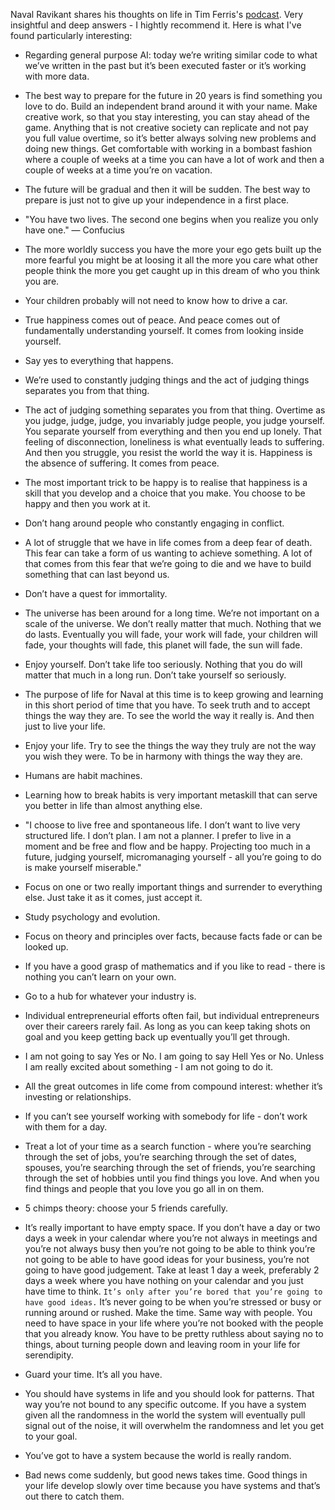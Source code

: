 Naval Ravikant shares his thoughts on life in Tim Ferris's <a href="http://fourhourworkweek.com/2016/01/30/naval-ravikant-on-happiness-hacks/" target="_blank">podcast</a>. Very insightful and deep answers - I hightly recommend it. Here is what I've found particularly interesting:

+ Regarding general purpose AI: today we’re writing similar code to what we’ve written in the past but it’s been executed faster or it’s working with more data.

+ The best way to prepare for the future in 20 years is find something you love to do.
Build an independent brand around it with your name.
Make creative work, so that you stay interesting, you can stay ahead of the game.
Anything that is not creative society can replicate and not pay you full value overtime, so it’s better always solving new problems and doing new things.
Get comfortable with working in a bombast fashion where a couple of weeks at a time you can have a lot of work and then a couple of weeks at a time you’re on vacation.

+ The future will be gradual and then it will be sudden. The best way to prepare is just not to give up your independence in a first place.

+ "You have two lives. The second one begins when you realize you only have one." ― Confucius

+ The more worldly success you have the more your ego gets built up the more fearful you might be at loosing it all  the more you care what other people think the more you get caught up in this dream of who you think you are.

+ Your children probably will not need to know how to drive a car.

+ True happiness comes out of peace. And peace comes out of fundamentally understanding yourself. It comes from looking inside yourself.

+ Say yes to everything that happens.

+ We’re used to constantly judging things and the act of judging things separates you from that thing.

+ The act of judging something separates you from that thing. Overtime as you judge, judge, judge, you invariably judge people, you judge yourself. You separate yourself from everything and then you end up lonely. That feeling of disconnection, loneliness is what eventually leads to suffering. And then you struggle, you resist the world the way it is. Happiness is the absence of suffering. It comes from peace.

+ The most important trick to be happy is to realise that happiness is a skill that you develop and a choice that you make. You choose to be happy and then you work at it.

+ Don’t hang around people who constantly engaging in conflict.

+ A lot of struggle that we have in life comes from a deep fear of death. This fear can take a form of us wanting to achieve something. A lot of that comes from this fear that we’re going to die and we have to build something that can last beyond us.

+ Don’t have a quest for immortality.

+ The universe has been around for a long time. We’re not important on a scale of the universe. We don’t really matter that much. Nothing that we do lasts. Eventually you will fade, your work will fade, your children will fade, your thoughts will fade, this planet will fade, the sun will fade.

+ Enjoy yourself. Don’t take life too seriously. Nothing that you do will matter that much in a long run. Don’t take yourself so seriously.

+ The purpose of life for Naval at this time is to keep growing and learning in this short period of time that you have. To seek truth and to accept things the way they are. To see the world the way it really is. And then just to live your life.

+ Enjoy your life. Try to see the things the way they truly are not the way you wish they were. To be in harmony with things the way they are.

+ Humans are habit machines.

+ Learning how to break habits is very important metaskill that can serve you better in life than almost anything else.

+ "I choose to live free and spontaneous life. I don’t want to live very structured life.
I don’t plan. I am not a planner. I prefer to live in a moment and be free and flow and be happy.
Projecting too much in a future, judging yourself, micromanaging yourself - all you’re going to do is make yourself miserable."

+ Focus on one or two really important things and surrender to everything else. Just take it as it comes, just accept it.

+ Study psychology and evolution.

+ Focus on theory and principles over facts, because facts fade or can be looked up.

+ If you have a good grasp of mathematics and if you like to read - there is nothing you can’t learn on your own.

+ Go to a hub for whatever your industry is.

+ Individual entrepreneurial efforts often fail, but individual entrepreneurs over their careers rarely fail. As long as you can keep taking shots on goal and you keep getting back up eventually you’ll get through.

+ I am not going to say Yes or No. I am going to say Hell Yes or No. Unless I am really excited about something - I am not going to do it.

+ All the great outcomes in life come from compound interest: whether it’s investing or relationships.

+ If you can’t see yourself working with somebody for life - don’t work with them for a day.

+ Treat a lot of your time as a search function - where you’re searching through the set of jobs, you’re searching through the set of dates, spouses, you’re searching through the set of friends, you’re searching through the set of hobbies until you find things you love. And when you find things and people that you love you go all in on them.

+ 5 chimps theory: choose your 5 friends carefully.

+ It’s really important to have empty space. If you don’t have a day or two days a week in your calendar where you’re not always in meetings and you’re not always busy then you’re not going to be able to think you’re not going to be able to have good ideas for your business, you’re not going to have good judgement. Take at least 1 day a week, preferably 2 days a week where you have nothing on your calendar and you just have time to think. `It’s only after you’re bored that you’re going to have good ideas.` It’s never going to be when you’re stressed or busy or running around or rushed. Make the time. Same way with people. You need to have space in your life where you’re not booked with the people that you already know. You have to be pretty ruthless about saying no to things, about turning people down and leaving room in your life for serendipity.

+ Guard your time. It’s all you have.

+ You should have systems in life and you should look for patterns. That way you’re not bound to any specific outcome. If you have a system given all the randomness in the world the system will eventually pull signal out of the noise, it will overwhelm the randomness and let you get to your goal.

+ You’ve got to have a system because the world is really random.

+ Bad news come suddenly, but good news takes time. Good things in your life develop slowly over time because you have systems and that’s out there to catch them.